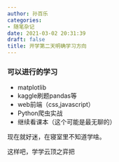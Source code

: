 ```yaml
---
author: 孙百乐
categories:
- 随笔杂记
date: 2021-03-02 20:31:39
draft: false
title: 开学第二天明确学习方向
---
```


### 可以进行的学习

*   matplotlib
*   kaggle刷题pandas等
*   web前端（css,javascript）
*   Python爬虫实战
*   继续看课本（这个可能是最无聊的）

现在就好迷，在寝室里不知道学啥。

这样吧，学学云顶之弈把
